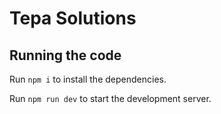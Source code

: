 
  # Tepa Solutions

  ## Running the code

  Run `npm i` to install the dependencies.

  Run `npm run dev` to start the development server.
  